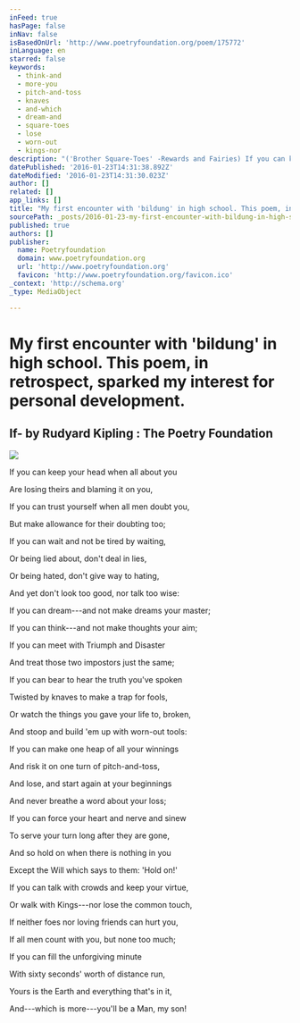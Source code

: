 ```yaml
---
inFeed: true
hasPage: false
inNav: false
isBasedOnUrl: 'http://www.poetryfoundation.org/poem/175772'
inLanguage: en
starred: false
keywords:
  - think-and
  - more-you
  - pitch-and-toss
  - knaves
  - and-which
  - dream-and
  - square-toes
  - lose
  - worn-out
  - kings-nor
description: "('Brother Square-Toes' -Rewards and Fairies) If you can keep your head when all about you Are losing theirs and blaming it on you, If you can trust yourself when all men doubt you, But make allowance for their doubting too; If you can wait and not be tired by waiting,"
datePublished: '2016-01-23T14:31:38.892Z'
dateModified: '2016-01-23T14:31:30.023Z'
author: []
related: []
app_links: []
title: "My first encounter with 'bildung' in high school. This poem, in retrospect, sparked my interest for personal development. "
sourcePath: _posts/2016-01-23-my-first-encounter-with-bildung-in-high-school-this-poem.md
published: true
authors: []
publisher:
  name: Poetryfoundation
  domain: www.poetryfoundation.org
  url: 'http://www.poetryfoundation.org'
  favicon: 'http://www.poetryfoundation.org/favicon.ico'
_context: 'http://schema.org'
_type: MediaObject

---
```

# My first encounter with 'bildung' in high school. This poem, in retrospect, sparked my interest for personal development. 

<article style=""><h1>If- by Rudyard Kipling : The Poetry Foundation</h1><img src="https://s3-us-west-2.amazonaws.com/the-grid-img/p/70098ccb744627a2e75bd16031b16826816395c6.jpg" /></article>

If you can keep your head when all about you   

Are losing theirs and blaming it on you,   

If you can trust yourself when all men doubt you,

But make allowance for their doubting too;   

If you can wait and not be tired by waiting,

Or being lied about, don't deal in lies,

Or being hated, don't give way to hating,

And yet don't look too good, nor talk too wise:

If you can dream---and not make dreams your master;   

If you can think---and not make thoughts your aim;   

If you can meet with Triumph and Disaster

And treat those two impostors just the same;   

If you can bear to hear the truth you've spoken

Twisted by knaves to make a trap for fools,

Or watch the things you gave your life to, broken,

And stoop and build 'em up with worn-out tools:

If you can make one heap of all your winnings

And risk it on one turn of pitch-and-toss,

And lose, and start again at your beginnings

And never breathe a word about your loss;

If you can force your heart and nerve and sinew

To serve your turn long after they are gone,   

And so hold on when there is nothing in you

Except the Will which says to them: 'Hold on!'

If you can talk with crowds and keep your virtue,   

Or walk with Kings---nor lose the common touch,

If neither foes nor loving friends can hurt you,

If all men count with you, but none too much;

If you can fill the unforgiving minute

With sixty seconds' worth of distance run,   

Yours is the Earth and everything that's in it,   

And---which is more---you'll be a Man, my son!